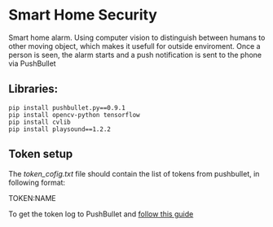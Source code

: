 # Smart Home Security
Smart home alarm. Using computer vision to distinguish between humans to other moving object, which makes it usefull for outside enviroment. Once a person is seen, the alarm starts and a push notification is sent to the phone via PushBullet

## Libraries:
```
pip install pushbullet.py==0.9.1
pip install opencv-python tensorflow
pip install cvlib
pip install playsound==1.2.2
```
## Token setup
The *token_cofig.txt* file should contain the list of tokens from pushbullet, in following format:

TOKEN:NAME

To get the token log to PushBullet and [follow this guide](https://www.geeksforgeeks.org/python-web-app-to-send-push-notification-to-your-phone "GFG PushBullet Setup")
